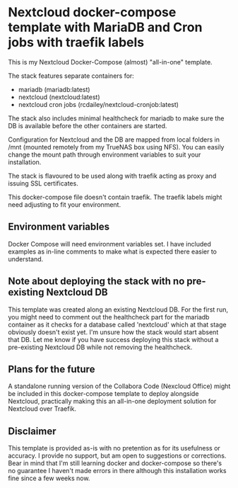# Nextcloud docker-compose template with MariaDB and Cron jobs with traefik labels

This is my Nextcloud Docker-Compose (almost) "all-in-one" template.

The stack features separate containers for:
- mariadb (mariadb:latest)
- nextcloud (nextcloud:latest)
- nextcloud cron jobs (rcdailey/nextcloud-cronjob:latest)

The stack also includes minimal healthcheck for mariadb to make sure the DB is available before the other containers are started.

Configuration for Nextcloud and the DB are mapped from local folders in /mnt (mounted remotely from my TrueNAS box using NFS). You can easily change the mount path through environment variables to suit your installation.

The stack is flavoured to be used along with traefik acting as proxy and issuing SSL certificates.

This docker-compose file doesn't contain traefik. The traefik labels might need adjusting to fit your environment.

## Environment variables

Docker Compose will need environment variables set. I have included examples as in-line comments to make what is expected there easier to understand. 

## Note about deploying the stack with no pre-existing Nextcloud DB

This template was created along an existing Nextcloud DB. For the first run, you might need to comment out the healthcheck part for the mariadb container as it checks for a database called 'nextcloud' which at that stage obviously doesn't exist yet. I'm unsure how the stack would start absent that DB. Let me know if you have success deploying this stack without a pre-existing Nextcloud DB while not removing the healthcheck.

## Plans for the future

A standalone running version of the Collabora Code (Nexcloud Office) might be included in this docker-compose template to deploy alongside Nextcloud, practically making this an all-in-one deployment solution for Nextcloud over Traefik.

## Disclaimer

This template is provided as-is with no pretention as for its usefulness or accuracy. I provide no support, but am open to suggestions or corrections. Bear in mind that I'm still learning docker and docker-compose so there's no guarantee I haven't made errors in there although this installation works fine since a few weeks now.
